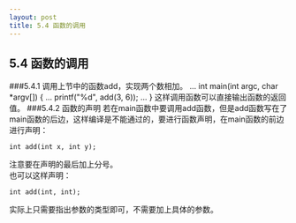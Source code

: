 ```yaml
---
layout: post
title: 5.4 函数的调用
---
```

## 5.4 函数的调用
###5.4.1 调用上节中的函数add，实现两个数相加。
    ...
    int main(int argc, char *argv[])
    {
        ...
        printf("%d", add(3, 6));
        ...
    }
这样调用函数可以直接输出函数的返回值。
###5.4.2 函数的声明
若在main函数中要调用add函数，但是add函数写在了main函数的后边，这样编译是不能通过的，要进行函数声明，在main函数的前边进行声明：

    int add(int x, int y);

注意要在声明的最后加上分号。<br>
也可以这样声明：

    int add(int, int);

实际上只需要指出参数的类型即可，不需要加上具体的参数。
